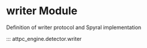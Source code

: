 # writer Module

Definition of writer protocol and Spyral implementation

::: attpc_engine.detector.writer